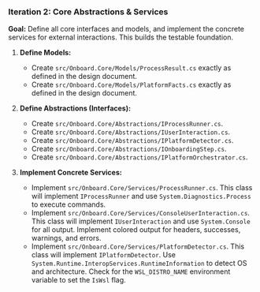 ### **Iteration 2: Core Abstractions & Services**

**Goal:** Define all core interfaces and models, and implement the concrete services for external interactions. This builds the testable foundation.

1.  **Define Models:**
    *   Create `src/Onboard.Core/Models/ProcessResult.cs` exactly as defined in the design document.
    *   Create `src/Onboard.Core/Models/PlatformFacts.cs` exactly as defined in the design document.

2.  **Define Abstractions (Interfaces):**
    *   Create `src/Onboard.Core/Abstractions/IProcessRunner.cs`.
    *   Create `src/Onboard.Core/Abstractions/IUserInteraction.cs`.
    *   Create `src/Onboard.Core/Abstractions/IPlatformDetector.cs`.
    *   Create `src/Onboard.Core/Abstractions/IOnboardingStep.cs`.
    *   Create `src/Onboard.Core/Abstractions/IPlatformOrchestrator.cs`.

3.  **Implement Concrete Services:**
    *   Implement `src/Onboard.Core/Services/ProcessRunner.cs`. This class will implement `IProcessRunner` and use `System.Diagnostics.Process` to execute commands.
    *   Implement `src/Onboard.Core/Services/ConsoleUserInteraction.cs`. This class will implement `IUserInteraction` and use `System.Console` for all output. Implement colored output for headers, successes, warnings, and errors.
    *   Implement `src/Onboard.Core/Services/PlatformDetector.cs`. This class will implement `IPlatformDetector`. Use `System.Runtime.InteropServices.RuntimeInformation` to detect OS and architecture. Check for the `WSL_DISTRO_NAME` environment variable to set the `IsWsl` flag.
